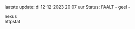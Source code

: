 laatste update: 
di 12-12-2023 20:07   uur 
Status: FAALT - geel - 
<div class="service R">nexus</div><div class="service Y">httpstat</div>